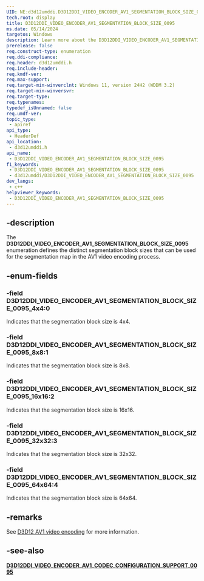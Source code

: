 ```yaml
---
UID: NE:d3d12umddi.D3D12DDI_VIDEO_ENCODER_AV1_SEGMENTATION_BLOCK_SIZE_0095
tech.root: display
title: D3D12DDI_VIDEO_ENCODER_AV1_SEGMENTATION_BLOCK_SIZE_0095
ms.date: 05/14/2024
targetos: Windows
description: Learn more about the D3D12DDI_VIDEO_ENCODER_AV1_SEGMENTATION_BLOCK_SIZE_0095 enumeration.
prerelease: false
req.construct-type: enumeration
req.ddi-compliance: 
req.header: d3d12umddi.h
req.include-header: 
req.kmdf-ver: 
req.max-support: 
req.target-min-winverclnt: Windows 11, version 24H2 (WDDM 3.2)
req.target-min-winversvr: 
req.target-type: 
req.typenames: 
typedef_isUnnamed: false
req.umdf-ver: 
topic_type:
 - apiref
api_type:
 - HeaderDef
api_location:
 - d3d12umddi.h
api_name:
 - D3D12DDI_VIDEO_ENCODER_AV1_SEGMENTATION_BLOCK_SIZE_0095
f1_keywords:
 - D3D12DDI_VIDEO_ENCODER_AV1_SEGMENTATION_BLOCK_SIZE_0095
 - d3d12umddi/D3D12DDI_VIDEO_ENCODER_AV1_SEGMENTATION_BLOCK_SIZE_0095
dev_langs:
 - c++
helpviewer_keywords:
 - D3D12DDI_VIDEO_ENCODER_AV1_SEGMENTATION_BLOCK_SIZE_0095
---
```


## -description

The **D3D12DDI_VIDEO_ENCODER_AV1_SEGMENTATION_BLOCK_SIZE_0095** enumeration defines the distinct segmentation block sizes that can be used for the segmentation map in the AV1 video encoding process.

## -enum-fields

### -field D3D12DDI_VIDEO_ENCODER_AV1_SEGMENTATION_BLOCK_SIZE_0095_4x4:0

Indicates that the segmentation block size is 4x4.

### -field D3D12DDI_VIDEO_ENCODER_AV1_SEGMENTATION_BLOCK_SIZE_0095_8x8:1

Indicates that the segmentation block size is 8x8.

### -field D3D12DDI_VIDEO_ENCODER_AV1_SEGMENTATION_BLOCK_SIZE_0095_16x16:2

Indicates that the segmentation block size is 16x16.

### -field D3D12DDI_VIDEO_ENCODER_AV1_SEGMENTATION_BLOCK_SIZE_0095_32x32:3

Indicates that the segmentation block size is 32x32.

### -field D3D12DDI_VIDEO_ENCODER_AV1_SEGMENTATION_BLOCK_SIZE_0095_64x64:4

Indicates that the segmentation block size is 64x64.

## -remarks

See [D3D12 AV1 video encoding]((/windows-hardware/drivers/display/video-encoding-d3d12-av1)) for more information.

## -see-also

[**D3D12DDI_VIDEO_ENCODER_AV1_CODEC_CONFIGURATION_SUPPORT_0095**](ns-d3d12umddi-d3d12ddi_video_encoder_av1_codec_configuration_support_0095.md)  
